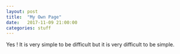 ```yaml
---
layout: post
title:  "My Own Page"
date:   2017-11-09 21:00:00
categories: stuff
---
```


Yes ! 
It is very simple to be difficult but it is very difficult to be simple.